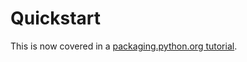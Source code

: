 # Quickstart

This is now covered in a [packaging.python.org tutorial](pypug:tutorials/installing-packages).
